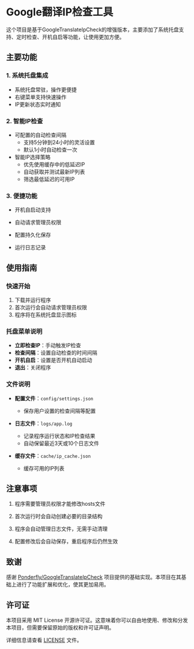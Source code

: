 # Google翻译IP检查工具

这个项目是基于GoogleTranslateIpCheck的增强版本，主要添加了系统托盘支持、定时检查、开机自启等功能，让使用更加方便。


## 主要功能

### 1. 系统托盘集成
- 系统托盘常驻，操作更便捷
- 右键菜单支持快速操作
- IP更新状态实时通知

### 2. 智能IP检查
- 可配置的自动检查间隔
  - 支持5分钟到24小时的灵活设置
  - 默认1小时自动检查一次
- 智能IP选择策略
  - 优先使用缓存中的低延迟IP
  - 自动获取并测试最新IP列表
  - 筛选最低延迟的可用IP

### 3. 便捷功能
- 开机自启动支持

- 自动请求管理员权限

- 配置持久化保存

- 运行日志记录

  

## 使用指南

### 快速开始
1. 下载并运行程序
2. 首次运行会自动请求管理员权限
3. 程序将在系统托盘显示图标

### 托盘菜单说明
- **立即检查IP**：手动触发IP检查
- **检查间隔**：设置自动检查的时间间隔
- **开机自启**：设置是否开机自动启动
- **退出**：关闭程序

### 文件说明
- **配置文件**：`config/settings.json`
  - 保存用户设置的检查间隔等配置
  
- **日志文件**：`logs/app.log`
  - 记录程序运行状态和IP检查结果
  - 自动保留最近3天或10个日志文件
  
- **缓存文件**：`cache/ip_cache.json`
  - 缓存可用的IP列表
  
    

## 注意事项

1. 程序需要管理员权限才能修改hosts文件

2. 首次运行时会自动创建必要的目录结构

3. 程序会自动管理日志文件，无需手动清理

4. 配置修改后会自动保存，重启程序后仍然生效

   

## 致谢

感谢 [Ponderfly/GoogleTranslateIpCheck](https://github.com/Ponderfly/GoogleTranslateIpCheck) 项目提供的基础实现。本项目在其基础上进行了功能扩展和优化，使其更加易用。



## 许可证

本项目采用 MIT License 开源许可证。这意味着你可以自由地使用、修改和分发本项目，但需要保留原始的版权和许可证声明。

详细信息请查看 [LICENSE](LICENSE) 文件。

